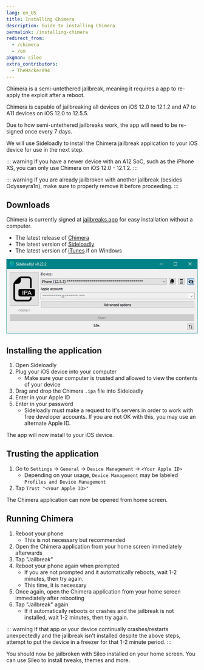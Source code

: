 ```yaml
---
lang: en_US
title: Installing Chimera
description: Guide to installing Chimera
permalink: /installing-chimera
redirect_from:
  - /chimera
  - /cm
pkgman: sileo
extra_contributors:
  - TheHacker894
---
```


Chimera is a <router-link to="/types-of-jailbreak/#semi-untethered-jailbreaks">semi-untethered jailbreak</router-link>, meaning it requires a app to re-apply the exploit after a reboot.

Chimera is capable of jailbreaking all devices on iOS 12.0 to 12.1.2 and A7 to A11 devices on iOS 12.0 to 12.5.5.

Due to how semi-untethered jailbreaks work, the app will need to be <router-link to="/resigning-apps">re-signed</router-link> once every 7 days.

We will use Sideloadly to install the Chimera jailbreak application to your iOS device for use in the next step.

::: warning
If you have a newer device with an A12 SoC, such as the iPhone XS, you can only use Chimera on iOS 12.0 - 12.1.2.
:::

::: warning
If you are already jailbroken with another jailbreak (besides Odysseyra1n), make sure to properly <router-link to="/restoring-rootfs">remove it</router-link> before proceeding.
:::

## Downloads

<div class="custom-container tip" id="ifJailbreaksAppSigned"><p>
Chimera is currently signed at <a href="https://jailbreaks.app/" target="_blank">jailbreaks.app</a> for easy installation without a computer.
</p></div>

- The latest release of [Chimera](https://chimera.coolstar.org/)
- The latest version of [Sideloadly](https://sideloadly.io/)
- The latest version of [iTunes](https://www.apple.com/itunes/download/win32) if on Windows

![A screenshot of the Sideloadly application (Windows)](/assets/images/sideloadly_win.png)

## Installing the application

1. Open Sideloadly
1. Plug your iOS device into your computer
    - Make sure your computer is trusted and allowed to view the contents of your device
1. Drag and drop the Chimera `.ipa` file into Sideloadly
1. Enter in your Apple ID
1. Enter in your password
    - Sideloadly must make a request to it's servers in order to work with free developer accounts. If you are not OK with this, you may use an alternate Apple ID.

The app will now install to your iOS device.

## Trusting the application

1. Go to `Settings` -> `General` -> `Device Management` -> `<Your Apple ID>`
    - Depending on your usage, `Device Management` may be labeled `Profiles and Device Management`
1. Tap `Trust "<Your Apple ID>"`

The Chimera application can now be opened from home screen.


## Running Chimera

1. Reboot your phone
    - This is not necessary but recommended
1. Open the Chimera application from your home screen immediately afterwards
1. Tap "Jailbreak"
1. Reboot your phone again when prompted
    - If you are not prompted and it automatically reboots, wait 1-2 minutes, then try again.
    - This time, it is necessary
1. Once again, open the Chimera application from your home screen immediately after rebooting
1. Tap "Jailbreak" again
    - If it automatically reboots or crashes and the jailbreak is not installed, wait 1-2 minutes, then try again.

::: warning
If that app or your device continually crashes/restarts unexpectedly and the jailbreak isn't installed despite the above steps, attempt to put the device in a freezer for that 1-2 minute period.
:::

You should now be jailbroken with Sileo installed on your home screen. You can use Sileo to install <router-link to="/faq/#what-are-tweaks">tweaks</router-link>, themes and more.
